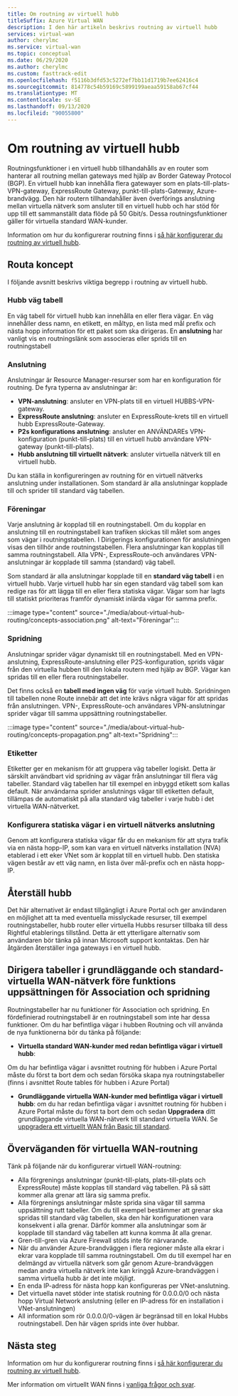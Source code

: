 ```yaml
---
title: Om routning av virtuell hubb
titleSuffix: Azure Virtual WAN
description: I den här artikeln beskrivs routning av virtuell hubb
services: virtual-wan
author: cherylmc
ms.service: virtual-wan
ms.topic: conceptual
ms.date: 06/29/2020
ms.author: cherylmc
ms.custom: fasttrack-edit
ms.openlocfilehash: f5116b3dfd53c5272ef7bb11d1719b7ee62416c4
ms.sourcegitcommit: 814778c54b59169c5899199aeaa59158ab67cf44
ms.translationtype: MT
ms.contentlocale: sv-SE
ms.lasthandoff: 09/13/2020
ms.locfileid: "90055800"
---
```

# <a name="about-virtual-hub-routing"></a>Om routning av virtuell hubb

Routningsfunktioner i en virtuell hubb tillhandahålls av en router som hanterar all routning mellan gateways med hjälp av Border Gateway Protocol (BGP). En virtuell hubb kan innehålla flera gatewayer som en plats-till-plats-VPN-gateway, ExpressRoute Gateway, punkt-till-plats-Gateway, Azure-brandvägg. Den här routern tillhandahåller även överförings anslutning mellan virtuella nätverk som ansluter till en virtuell hubb och har stöd för upp till ett sammanställt data flöde på 50 Gbit/s. Dessa routningsfunktioner gäller för virtuella standard WAN-kunder. 

Information om hur du konfigurerar routning finns i [så här konfigurerar du routning av virtuell hubb](how-to-virtual-hub-routing.md).

## <a name="routing-concepts"></a><a name="concepts"></a>Routa koncept

I följande avsnitt beskrivs viktiga begrepp i routning av virtuell hubb.

### <a name="hub-route-table"></a><a name="hub-route"></a>Hubb väg tabell

En väg tabell för virtuell hubb kan innehålla en eller flera vägar. En väg innehåller dess namn, en etikett, en måltyp, en lista med mål prefix och nästa hopp information för ett paket som ska dirigeras. En **anslutning** har vanligt vis en routningslänk som associeras eller sprids till en routningstabell

### <a name="connection"></a><a name="connection"></a>Anslutning

Anslutningar är Resource Manager-resurser som har en konfiguration för routning. De fyra typerna av anslutningar är:

* **VPN-anslutning**: ansluter en VPN-plats till en virtuell HUBBS-VPN-gateway.
* **ExpressRoute anslutning**: ansluter en ExpressRoute-krets till en virtuell hubb ExpressRoute-Gateway.
* **P2s konfigurations anslutning**: ansluter en ANVÄNDAREs VPN-konfiguration (punkt-till-plats) till en virtuell hubb användare VPN-gateway (punkt-till-plats).
* **Hubb anslutning till virtuellt nätverk**: ansluter virtuella nätverk till en virtuell hubb.

Du kan ställa in konfigureringen av routning för en virtuell nätverks anslutning under installationen. Som standard är alla anslutningar kopplade till och sprider till standard väg tabellen.

### <a name="association"></a><a name="association"></a>Föreningar

Varje anslutning är kopplad till en routningstabell. Om du kopplar en anslutning till en routningstabell kan trafiken skickas till målet som anges som vägar i routningstabellen. I Dirigerings konfigurationen för anslutningen visas den tillhör ande routningstabellen.  Flera anslutningar kan kopplas till samma routningstabell. Alla VPN-, ExpressRoute-och användares VPN-anslutningar är kopplade till samma (standard) väg tabell.

Som standard är alla anslutningar kopplade till en **standard väg tabell** i en virtuell hubb. Varje virtuell hubb har sin egen standard väg tabell som kan redige ras för att lägga till en eller flera statiska vägar. Vägar som har lagts till statiskt prioriteras framför dynamiskt inlärda vägar för samma prefix.

:::image type="content" source="./media/about-virtual-hub-routing/concepts-association.png" alt-text="Föreningar":::

### <a name="propagation"></a><a name="propagation"></a>Spridning

Anslutningar sprider vägar dynamiskt till en routningstabell. Med en VPN-anslutning, ExpressRoute-anslutning eller P2S-konfiguration, sprids vägar från den virtuella hubben till den lokala routern med hjälp av BGP. Vägar kan spridas till en eller flera routningstabeller.

Det finns också en **tabell med ingen väg** för varje virtuell hubb. Spridningen till tabellen none Route innebär att det inte krävs några vägar för att spridas från anslutningen. VPN-, ExpressRoute-och användares VPN-anslutningar sprider vägar till samma uppsättning routningstabeller.

:::image type="content" source="./media/about-virtual-hub-routing/concepts-propagation.png" alt-text="Spridning":::

### <a name="labels"></a><a name="static"></a>Etiketter
Etiketter ger en mekanism för att gruppera väg tabeller logiskt. Detta är särskilt användbart vid spridning av vägar från anslutningar till flera väg tabeller. Standard väg tabellen har till exempel en inbyggd etikett som kallas default. När användarna sprider anslutnings vägar till etiketten default, tillämpas de automatiskt på alla standard väg tabeller i varje hubb i det virtuella WAN-nätverket. 

### <a name="configuring-static-routes-in-a-virtual-network-connection"></a><a name="static"></a>Konfigurera statiska vägar i en virtuell nätverks anslutning

Genom att konfigurera statiska vägar får du en mekanism för att styra trafik via en nästa hopp-IP, som kan vara en virtuell nätverks installation (NVA) etablerad i ett eker VNet som är kopplat till en virtuell hubb. Den statiska vägen består av ett väg namn, en lista över mål-prefix och en nästa hopp-IP.

## <a name="reset-hub"></a><a name="route"></a>Återställ hubb
Det här alternativet är endast tillgängligt i Azure Portal och ger användaren en möjlighet att ta med eventuella misslyckade resurser, till exempel routningstabeller, hubb router eller virtuella Hubbs resurser tillbaka till dess Rightful etablerings tillstånd. Detta är ett ytterligare alternativ som användaren bör tänka på innan Microsoft support kontaktas. Den här åtgärden återställer inga gateways i en virtuell hubb. 

## <a name="route-tables-in-basic-and-standard-virtual-wans-prior-to-the-feature-set-of-association-and-propagation"></a><a name="route"></a>Dirigera tabeller i grundläggande och standard-virtuella WAN-nätverk före funktions uppsättningen för Association och spridning

Routningstabeller har nu funktioner för Association och spridning. En fördefinierad routningstabell är en routningstabell som inte har dessa funktioner. Om du har befintliga vägar i hubben Routning och vill använda de nya funktionerna bör du tänka på följande:

* **Virtuella standard WAN-kunder med redan befintliga vägar i virtuell hubb**:

Om du har befintliga vägar i avsnittet routning för hubben i Azure Portal måste du först ta bort dem och sedan försöka skapa nya routningstabeller (finns i avsnittet Route tables för hubben i Azure Portal)

* **Grundläggande virtuella WAN-kunder med befintliga vägar i virtuell hubb**: om du har redan befintliga vägar i avsnittet routning för hubben i Azure Portal måste du först ta bort dem och sedan **Uppgradera** ditt grundläggande virtuella WAN-nätverk till standard virtuella WAN. Se [uppgradera ett virtuellt WAN från Basic till standard](upgrade-virtual-wan.md).

## <a name="virtual-wan-routing-considerations"></a><a name="considerations"></a>Överväganden för virtuella WAN-routning

Tänk på följande när du konfigurerar virtuell WAN-routning:

* Alla förgrenings anslutningar (punkt-till-plats, plats-till-plats och ExpressRoute) måste kopplas till standard väg tabellen. På så sätt kommer alla grenar att lära sig samma prefix.
* Alla förgrenings anslutningar måste sprida sina vägar till samma uppsättning rutt tabeller. Om du till exempel bestämmer att grenar ska spridas till standard väg tabellen, ska den här konfigurationen vara konsekvent i alla grenar. Därför kommer alla anslutningar som är kopplade till standard väg tabellen att kunna komma åt alla grenar.
* Gren-till-gren via Azure Firewall stöds inte för närvarande.
* När du använder Azure-brandväggen i flera regioner måste alla ekrar i ekrar vara kopplade till samma routningstabell. Om du till exempel har en delmängd av virtuella nätverk som går genom Azure-brandväggen medan andra virtuella nätverk inte kan kringgå Azure-brandväggen i samma virtuella hubb är det inte möjligt.
* En enda IP-adress för nästa hopp kan konfigureras per VNet-anslutning.
* Det virtuella navet stöder inte statisk routning för 0.0.0.0/0 och nästa hopp Virtual Network anslutning (eller en IP-adress för en installation i VNet-anslutningen)
* All information som rör 0.0.0.0/0-vägen är begränsad till en lokal Hubbs routningstabell. Den här vägen sprids inte över hubbar.

## <a name="next-steps"></a>Nästa steg

Information om hur du konfigurerar routning finns i [så här konfigurerar du routning av virtuell hubb](how-to-virtual-hub-routing.md).

Mer information om virtuellt WAN finns i [vanliga frågor och svar](virtual-wan-faq.md).
